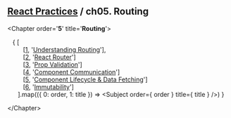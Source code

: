 ## [React Practices](https://github.com/kickscar-javascript/react-practices) / ch05. Routing

&lt;Chapter order='<strong>5</strong>' title='<strong>Routing</strong>'&gt;<br/>

&nbsp;&nbsp;&nbsp;{ [<br/>
&nbsp;&nbsp;&nbsp;&nbsp;&nbsp;&nbsp;&nbsp;&nbsp;&nbsp;[[1](https://github.com/kickscar-javascript/react-practices/tree/master/ch05/01), '[Understanding Routing](https://github.com/kickscar-javascript/react-practices/tree/master/ch05/01)'],<br/>
&nbsp;&nbsp;&nbsp;&nbsp;&nbsp;&nbsp;&nbsp;&nbsp;&nbsp;[[2](https://github.com/kickscar-javascript/react-practices/tree/master/ch05/02), '[React Router](https://github.com/kickscar-javascript/react-practices/tree/master/ch05/02)']<br/>
&nbsp;&nbsp;&nbsp;&nbsp;&nbsp;&nbsp;&nbsp;&nbsp;&nbsp;[[3](https://github.com/kickscar-javascript/react-practices/tree/master/ch05/03), '[Prop Validation](https://github.com/kickscar-javascript/react-practices/tree/master/ch05/03)']<br/>
&nbsp;&nbsp;&nbsp;&nbsp;&nbsp;&nbsp;&nbsp;&nbsp;&nbsp;[[4](https://github.com/kickscar-javascript/react-practices/tree/master/ch05/04), '[Component Communication](https://github.com/kickscar-javascript/react-practices/tree/master/ch05/04)']<br/>
&nbsp;&nbsp;&nbsp;&nbsp;&nbsp;&nbsp;&nbsp;&nbsp;&nbsp;[[5](https://github.com/kickscar-javascript/react-practices/tree/master/ch05/05), '[Component Lifecycle &amp; Data Fetching](https://github.com/kickscar-javascript/react-practices/tree/master/ch05/05)']<br/>
&nbsp;&nbsp;&nbsp;&nbsp;&nbsp;&nbsp;&nbsp;&nbsp;&nbsp;[[6](https://github.com/kickscar-javascript/react-practices/tree/master/ch05/06), '[Immutability](https://github.com/kickscar-javascript/react-practices/tree/master/ch05/06)']<br/>
&nbsp;&nbsp;&nbsp;&nbsp;&nbsp; ].map(({ 0: order, 1: title }) => &lt;Subject order={ order } title={ title } /&gt;) }

&lt;/Chapter&gt;